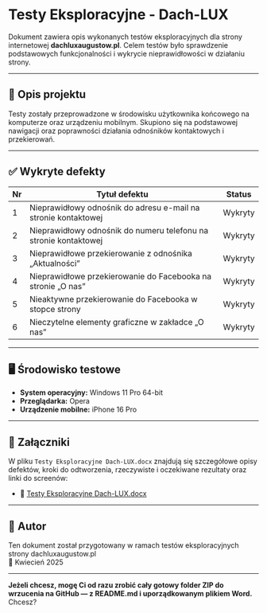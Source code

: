 # Testy Eksploracyjne - Dach-LUX

Dokument zawiera opis wykonanych testów eksploracyjnych dla strony internetowej **dachluxaugustow.pl**. Celem testów było sprawdzenie podstawowych funkcjonalności i wykrycie nieprawidłowości w działaniu strony.

---

## 📄 Opis projektu

Testy zostały przeprowadzone w środowisku użytkownika końcowego na komputerze oraz urządzeniu mobilnym. Skupiono się na podstawowej nawigacji oraz poprawności działania odnośników kontaktowych i przekierowań.

---

## ✅ Wykryte defekty

| Nr | Tytuł defektu                                                            | Status    |
|----|-------------------------------------------------------------------------|----------|
| 1  | Nieprawidłowy odnośnik do adresu e-mail na stronie kontaktowej          | Wykryty  |
| 2  | Nieprawidłowy odnośnik do numeru telefonu na stronie kontaktowej        | Wykryty  |
| 3  | Nieprawidłowe przekierowanie z odnośnika „Aktualności”                  | Wykryty  |
| 4  | Nieprawidłowe przekierowanie do Facebooka na stronie „O nas”            | Wykryty  |
| 5  | Nieaktywne przekierowanie do Facebooka w stopce strony                  | Wykryty  |
| 6  | Nieczytelne elementy graficzne w zakładce „O nas”                       | Wykryty  |

---

## 🖥️ Środowisko testowe

- **System operacyjny:** Windows 11 Pro 64-bit
- **Przeglądarka:** Opera
- **Urządzenie mobilne:** iPhone 16 Pro

---

## 🔗 Załączniki

W pliku `Testy Eksploracyjne Dach-LUX.docx` znajdują się szczegółowe opisy defektów, kroki do odtworzenia, rzeczywiste i oczekiwane rezultaty oraz linki do screenów:

- 📄 [Testy Eksploracyjne Dach-LUX.docx](./Testy%20Eksploracyjne%20Dach-LUX.docx)

---

## 🚀 Autor

Ten dokument został przygotowany w ramach testów eksploracyjnych strony dachluxaugustow.pl  
📅 Kwiecień 2025

---

**Jeżeli chcesz, mogę Ci od razu zrobić cały gotowy folder ZIP do wrzucenia na GitHub — z README.md i uporządkowanym plikiem Word.**  
Chcesz?
